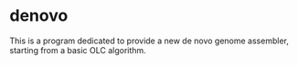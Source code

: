 denovo
======

This is a program dedicated to provide a new de novo genome assembler, starting from a basic OLC algorithm. 
